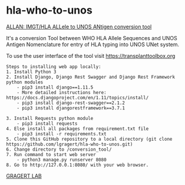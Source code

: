 # hla-who-to-unos

[ALLAN: IMGT/HLA ALLele to UNOS ANtigen conversion tool](https://transplanttoolbox.org)

It's a conversion Tool between WHO HLA Allele Sequences and UNOS Antigen Nomenclature for entry of HLA typing into UNOS UNet system. 

To use the user interface of the tool visit https://transplanttoolbox.org

```
Steps to installing web app locally:
1. Install Python 3
2. Install Django, Django Rest Swagger and Django Rest Framework python modules
    - pip3 install django==1.11.5
    - More detailed instructions here: https://docs.djangoproject.com/en/1.11/topics/install/
    - pip3 install django-rest-swagger==2.1.2
    - pip3 install djangorestframework==3.7.1

3. Install Requests python module
    - pip3 install requests
4. Else install all packages from requirement.txt file
	- pip3 install -r requirements.txt    
5. Clone this GitHub repository to a local directory (git clone https://github.com/lgragert/hla-who-to-unos.git)
6. Change directory to /conversion_tool/
7. Run command to start web server  
    - python3 manage.py runserver 8080  
8. Go to http://127.0.0.1:8080/ with your web browser. 

```


[GRAGERT LAB](https://hla.tulane.edu)